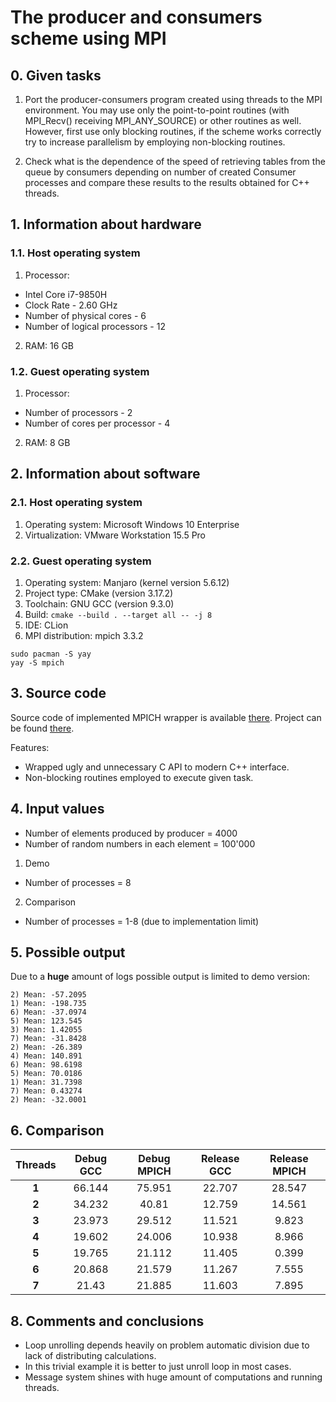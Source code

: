 ---
---

# **The producer and consumers scheme using MPI**

## 0. Given tasks

1. Port the producer-consumers program created using threads to the MPI environment. You may use only the point-to-point routines (with MPI_Recv() receiving MPI_ANY_SOURCE) or other routines as well. However, first use only blocking routines, if the scheme works correctly try to increase parallelism by employing non-blocking routines.

2. Check what is the dependence of the speed of retrieving tables from the queue by consumers depending on number of created Consumer processes and compare these results to the results obtained for C++ threads.

## 1. Information about hardware
### 1.1. Host operating system
1. Processor:
 * Intel Core i7-9850H
 * Clock Rate - 2.60 GHz
 * Number of physical cores - 6
 * Number of logical processors - 12
2. RAM: 16 GB

### 1.2. Guest operating system
1. Processor:
 * Number of processors - 2
 * Number of cores per processor - 4
2. RAM: 8 GB

## 2. Information about software
### 2.1. Host operating system
1. Operating system: Microsoft Windows 10 Enterprise
2. Virtualization: VMware Workstation 15.5 Pro

### 2.2. Guest operating system
1. Operating system: Manjaro (kernel version 5.6.12)
2. Project type: CMake (version 3.17.2)
3. Toolchain: GNU GCC (version 9.3.0)
4. Build: ```cmake --build . --target all -- -j 8```
5. IDE: CLion
6. MPI distribution: mpich 3.3.2
```
sudo pacman -S yay
yay -S mpich
```

## 3. Source code
Source code of implemented MPICH wrapper is available [there](https://github.com/SzymonZos/Scientific-Computing/tree/master/MPI).
Project can be found [there](https://github.com/SzymonZos/Scientific-Computing/tree/master/ProducerConsumer/Mpi).

Features:

* Wrapped ugly and unnecessary C API to modern C++ interface.
* Non-blocking routines employed to execute given task.

## 4. Input values

* Number of elements produced by producer = 4000
* Number of random numbers in each element = 100'000

1. Demo
* Number of processes = 8

2. Comparison
* Number of processes = 1-8 (due to implementation limit)

## 5. Possible output
Due to a **huge** amount of logs possible output is limited to demo version:
```
2) Mean: -57.2095
1) Mean: -198.735
6) Mean: -37.0974
5) Mean: 123.545
3) Mean: 1.42055
7) Mean: -31.8428
2) Mean: -26.389
4) Mean: 140.891
6) Mean: 98.6198
5) Mean: 70.0186
1) Mean: 31.7398
7) Mean: 0.43274
2) Mean: -32.0001
```

## 6. Comparison

|**Threads**|**Debug GCC**|**Debug MPICH**|**Release GCC**|**Release MPICH**|
|:---------:|:-----------:|:-------------:|:-------------:|:---------------:|
|   **1**   |    66.144   |     75.951    |     22.707    |      28.547     |
|   **2**   |    34.232   |     40.81     |     12.759    |      14.561     |
|   **3**   |    23.973   |     29.512    |     11.521    |      9.823      |
|   **4**   |    19.602   |     24.006    |     10.938    |      8.966      |
|   **5**   |    19.765   |     21.112    |     11.405    |      0.399      |
|   **6**   |    20.868   |     21.579    |     11.267    |      7.555      |
|   **7**   |    21.43    |     21.885    |     11.603    |      7.895      |


## 8. Comments and conclusions
* Loop unrolling depends heavily on problem automatic division due to lack of distributing calculations.
* In this trivial example it is better to just unroll loop in most cases.
* Message system shines with huge amount of computations and running threads.
